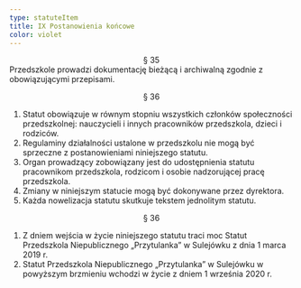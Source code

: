 ```yaml
---
type: statuteItem
title: IX Postanowienia końcowe
color: violet
---
```


<span style="text-align: center; display: block;">§ 35</span>
Przedszkole prowadzi dokumentację bieżącą i archiwalną zgodnie z obowiązującymi przepisami.

<span style="text-align: center; display: block;">§ 36</span>

1. Statut obowiązuje w równym stopniu wszystkich członków społeczności przedszkolnej: nauczycieli i innych pracowników przedszkola, dzieci i rodziców.
2. Regulaminy działalności ustalone w przedszkolu nie mogą być sprzeczne z postanowieniami niniejszego statutu.
3. Organ prowadzący zobowiązany jest do udostępnienia statutu pracownikom przedszkola, rodzicom i osobie nadzorującej pracę przedszkola.
4. Zmiany w niniejszym statucie mogą być dokonywane przez dyrektora.
5. Każda nowelizacja statutu skutkuje tekstem jednolitym statutu.

<span style="text-align: center; display: block;">§ 36</span>

1. Z dniem wejścia w życie niniejszego statutu traci moc Statut Przedszkola Niepublicznego „Przytulanka” w Sulejówku z dnia 1 marca 2019 r.
2. Statut Przedszkola Niepublicznego „Przytulanka” w Sulejówku w powyższym brzmieniu wchodzi w życie z dniem 1 września 2020 r.
